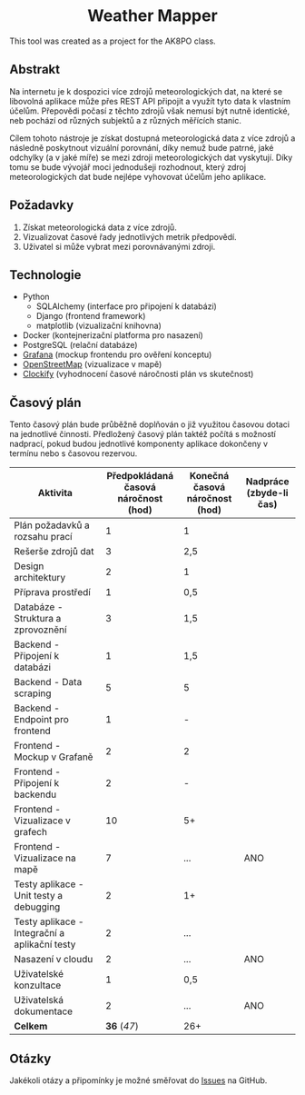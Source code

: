 <div align="center">

# Weather Mapper
</div>

This tool was created as a project for the AK8PO class.

## Abstrakt

Na internetu je k dospozici více zdrojů meteorologických dat, na které se libovolná aplikace může přes REST API připojit
a využít tyto data k vlastním účelům. Přepovědi počasí z těchto zdrojů však nemusí být nutně identické, neb pochází od
různých subjektů a z různých měřících stanic.

Cílem tohoto nástroje je získat dostupná meteorologická data z více zdrojů a následně poskytnout vizuální porovnání,
díky nemuž bude patrné, jaké odchylky (a v jaké míře) se mezi zdroji meteorologických dat vyskytují. Díky tomu se bude
vývojář moci jednodušeji rozhodnout, který zdroj meteorologických dat bude nejlépe vyhovovat účelům jeho aplikace.

## Požadavky

1. Získat meteorologická data z více zdrojů.
2. Vizualizovat časové řady jednotlivých metrik předpovědí.
3. Uživatel si může vybrat mezi porovnávanými zdroji.

## Technologie

* Python
  * SQLAlchemy (interface pro připojení k databázi)
  * Django (frontend framework)
  * matplotlib (vizualizační knihovna)
* Docker (kontejnerizační platforma pro nasazení)
* PostgreSQL (relační databáze)
* [Grafana](https://grafana.com/) (mockup frontendu pro ověření konceptu)
* [OpenStreetMap](https://www.openstreetmap.org/) (vizualizace v mapě)
* [Clockify](https://app.clockify.me/) (vyhodnocení časové náročnosti plán vs skutečnost)

## Časový plán

Tento časový plán bude průběžně doplňován o již využitou časovou dotaci na jednotlivé činnosti. Předložený časový plán 
taktéž počítá s možností nadprací, pokud budou jednotlivé komponenty aplikace dokončeny v termínu nebo s časovou rezervou.

| Aktivita | Předpokládaná<br>časová náročnost<br>(hod) | Konečná<br>časová náročnost<br>(hod) | Nadpráce<br>(zbyde-li čas) |
|----------|--------------------------------------------|--------------------------------------|---------------------------|
| Plán požadavků a rozsahu prací | 1 | 1 |
| Rešerše zdrojů dat | 3 | 2,5 |
| Design architektury | 2 | 1 |
| Příprava prostředí | 1 | 0,5 |
| Databáze - Struktura a zprovoznění | 3 | 1,5 |
| Backend - Připojení k databázi | 1 | 1,5 |
| Backend - Data scraping | 5 | 5 |
| Backend - Endpoint pro frontend | 1 | - |
| Frontend - Mockup v Grafaně | 2 | 2 |
| Frontend - Připojení k backendu | 2 | - |
| Frontend - Vizualizace v grafech | 10 | 5+ |
| Frontend - Vizualizace na mapě | 7 | ... | ANO
| Testy aplikace - Unit testy a debugging | 2 | 1+ |
| Testy aplikace - Integrační a aplikační testy | 2 | ... |
| Nasazení v cloudu | 2 | ... | ANO
| Uživatelské konzultace | 1 | 0,5 |
| Uživatelská dokumentace | 2 | ... | ANO
| **Celkem** | **36** (_47_) | 26+ |

## Otázky

Jakékoli otázy a připomínky je možné směřovat do [Issues](https://github.com/red-kangaroo/ak8po_proj/issues) na GitHub.

